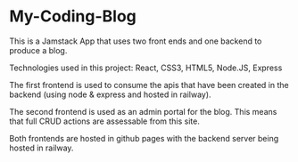 # My-Coding-Blog

This is a Jamstack App that uses two front ends and one backend to produce a blog. 

Technologies used in this project: React, CSS3, HTML5, Node.JS, Express

The first frontend is used to consume the apis that have been created in the backend (using node & express and hosted in railway). 

The second frontend is used as an admin portal for the blog. This means that full CRUD actions are assessable from this site.

Both frontends are hosted in github pages with the backend server being hosted in railway. 